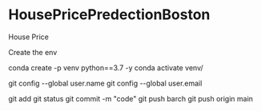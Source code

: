 # HousePricePredectionBoston
House Price

Create the env 

conda create -p venv python==3.7 -y
conda activate venv/

git config --global user.name
git config --global user.email

git add 
git status
git commit -m "code"
git push <remote> barch
git push origin main